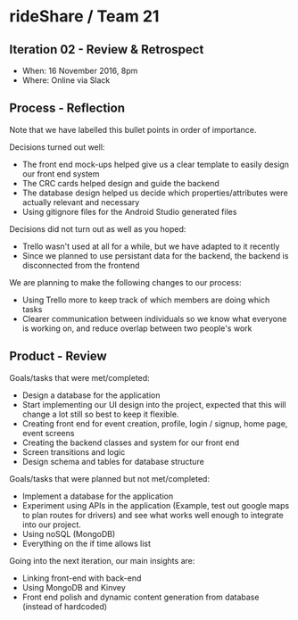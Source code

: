 # rideShare / Team 21

## Iteration 02 - Review & Retrospect

 * When: 16 November 2016, 8pm
 * Where: Online via Slack

## Process - Reflection


Note that we have labelled this bullet points in order of importance.

Decisions turned out well:
- The front end mock-ups helped give us a clear template to easily design our front end system
- The CRC cards helped design and guide the backend
- The database design helped us decide which properties/attributes were actually relevant and necessary
- Using gitignore files for the Android Studio generated files


Decisions did not turn out as well as you hoped:
- Trello wasn't used at all for a while, but we have adapted to it recently
- Since we planned to use persistant data for the backend, the backend is disconnected from the frontend


We are planning to make the following changes to our process:
- Using Trello more to keep track of which members are doing which tasks
- Clearer communication between individuals so we know what everyone is working on, and reduce overlap between two people's work



## Product - Review

Goals/tasks that were met/completed:
- Design a database for the application
- Start implementing our UI design into the project, expected that this will change a lot still so best to keep it flexible.
- Creating front end for event creation, profile, login / signup, home page, event screens
- Creating the backend classes and system for our front end
- Screen transitions and logic 
- Design schema and tables for database structure


Goals/tasks that were planned but not met/completed:
- Implement a database for the application
- Experiment using APIs in the application (Example, test out google maps to plan routes for drivers) and see what works well enough to integrate into our project.
- Using noSQL (MongoDB)
- Everything on the if time allows list


Going into the next iteration, our main insights are:
- Linking front-end with back-end
- Using MongoDB and Kinvey
- Front end polish and dynamic content generation from database (instead of hardcoded)
